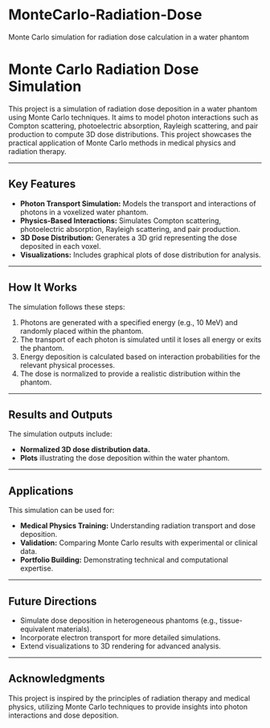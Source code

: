# MonteCarlo-Radiation-Dose
Monte Carlo simulation for radiation dose calculation in a water phantom
# Monte Carlo Radiation Dose Simulation

This project is a simulation of radiation dose deposition in a water phantom using Monte Carlo techniques. It aims to model photon interactions such as Compton scattering, photoelectric absorption, Rayleigh scattering, and pair production to compute 3D dose distributions. This project showcases the practical application of Monte Carlo methods in medical physics and radiation therapy.

---

## Key Features

- **Photon Transport Simulation:** Models the transport and interactions of photons in a voxelized water phantom.
- **Physics-Based Interactions:** Simulates Compton scattering, photoelectric absorption, Rayleigh scattering, and pair production.
- **3D Dose Distribution:** Generates a 3D grid representing the dose deposited in each voxel.
- **Visualizations:** Includes graphical plots of dose distribution for analysis.

---

## How It Works

The simulation follows these steps:
1. Photons are generated with a specified energy (e.g., 10 MeV) and randomly placed within the phantom.
2. The transport of each photon is simulated until it loses all energy or exits the phantom.
3. Energy deposition is calculated based on interaction probabilities for the relevant physical processes.
4. The dose is normalized to provide a realistic distribution within the phantom.

---

## Results and Outputs

The simulation outputs include:
- **Normalized 3D dose distribution data.**  
- **Plots** illustrating the dose deposition within the water phantom.



---

## Applications

This simulation can be used for:
- **Medical Physics Training:** Understanding radiation transport and dose deposition.
- **Validation:** Comparing Monte Carlo results with experimental or clinical data.
- **Portfolio Building:** Demonstrating technical and computational expertise.

---

## Future Directions

- Simulate dose deposition in heterogeneous phantoms (e.g., tissue-equivalent materials).  
- Incorporate electron transport for more detailed simulations.  
- Extend visualizations to 3D rendering for advanced analysis.

---


## Acknowledgments

This project is inspired by the principles of radiation therapy and medical physics, utilizing Monte Carlo techniques to provide insights into photon interactions and dose deposition.
